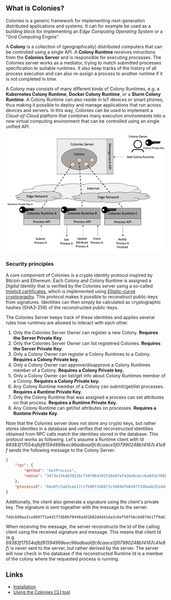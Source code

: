 ## What is Colonies? 
Colonies is a generic framework for implementing next-generation distributed applications and systems. It can for example be used as a building block for implementing an *Edge Computing Operating System* or a "Grid Computing Engine". 

A **Colony** is a collection of (geographically) distributed computers that can be controlled using a single API. A **Colony Runtime** receives intructions from the **Colonies Server** and is responsible for executing processes. The Colonies server works as a mediator, trying to match submitted processes specification to suitable runtimes. It also keep tracks of the history of all process execution and can also re-assign a process to another runtime if it is not completed in time. 

A Colony may consists of many different kinds of Colony Runtimes, e.g. a **Kubernetes Colony Runtime**, **Docker Colony Runtime**, or a **Slurm Colony Runtime**. A Colony Runtime can also reside in IoT devices or smart phones, thus making it possible to deploy and manage applications that run across devices and servers. In this way, Colonies can be used to implement a *Cloud-of-Cloud* platform that combines many execution environments into a new virtual computing environment that can be controlled using an single unified API. 

![Colonies Architecture](docs/images/ColoniesArch.png?raw=true "Colonies Architecture")

### Security principles
A core component of Colonies is a crypto identity protocol inspired by Bitcoin and Ethereum. Each Colony and Colony Runtime is assigned a *Digital Identity* that is verified by the Colonies server using a so-called [Implicit certificates](https://en.wikipedia.org/wiki/Implicit_certificate), which is implemented using [Elliptic-curve cryptography](https://en.wikipedia.org/wiki/Elliptic-curve_cryptography). This protocol makes it possible to reconstruct public-keys from signatures. Identities can then simply be calculated as cryptographic hashes (SHA3-256) of the reconstructed public-keys.

The Colonies Server keeps track of these identities and applies several rules how runtimes are allowed to interact with each other. 

1. Only the Colonies Server Owner can register a new Colony. **Requires the Server Private Key**.
2. Only the Colonies Server Owner can list registered Colonies. **Requires the Server Private Key**.
3. Only a Colony Owner can register a Colony Runtimes to a Colony. **Requires a Colony Private key.**
4. Only a Colony Owner can approve/disapprove a Colony Runtimes member of a Colony. **Requires a Colony Private key.**
5. Only a Colony Owner can list/get info about Colony Runtimes member of a Colony. **Requires a Colony Private key.**
6. Any Colony Runtime member of a Colony can submit/get/list processes. **Requires a Runtime Private Key.**
7. Only the Colony Runtime that was assigned a process can set attributes on that process. **Requires a Runtime Private Key.**
8. Any Colony Runtime can get/list attributes on processes. **Requires a Runtime Private Key.**

Note that the Colonies server does not store any crypto keys, but rather stores identites in a database and verifies that reconstructed identities obtained from RPC calls match the identities stored in the database. This protocol works as following. Let's assume a Runtime client with Id *69383f17554afbf81594999eec96adbaa0fc6caace5f07990248b14167c41e8f* sends the following message to the Colony Server:

```json
{
    "rpc": {
        "method": "GetProcess",
        "nonce": "3473e116d839228cf38f964392520e97af426ebc8cc6a0d1b708be05ded5eef9"
    },
    "processid": "bba9fc3a63cde17c1fb96f246873c34048fb6d47f2d0aab351d487dc2b30e0e7"
}
```

Additionally, the client also generate a signature using the client's private key. The signature is sent togeather with the message to the server.
```
fddcb99aa2ced69771a4d177db0bf9449add1b82d4d41da3c6ef50f56cb487de17f9ab10835e4b23c3981c67382852e7eea2f28708105e06b7c19ec54032ad0001
```

When receiving the message, the server reconstructs the Id of the calling client using the received signature and message. This means that client Id (e.g. *69383f17554afbf81594999eec96adbaa0fc6caace5f07990248b14167c41e8f*) is never sent to the server, but rather derived by the server. The server will now check in the database if the reconstructed Runtime Id is a member of the colony where the requested process is running.

## Links
* [Installation](docs/Installation.md)
* [Using the Colonies CLI tool](docs/Cli.md)
